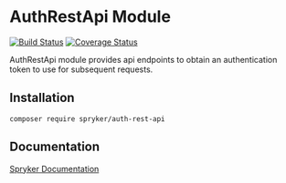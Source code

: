 # AuthRestApi Module
[![Build Status](https://travis-ci.org/spryker/auth-rest-api.svg)](https://travis-ci.org/spryker/auth-rest-api)
[![Coverage Status](https://coveralls.io/repos/github/spryker/auth-rest-api/badge.svg)](https://coveralls.io/github/spryker/auth-rest-api)

AuthRestApi module provides api endpoints to obtain an authentication token to use for subsequent requests.

## Installation

```
composer require spryker/auth-rest-api
```

## Documentation

[Spryker Documentation](https://academy.spryker.com/developing_with_spryker/module_guide/modules.html)
